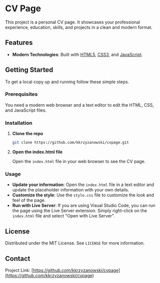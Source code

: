 # CV Page

This project is a personal CV page. It showcases your professional experience, education, skills, and projects in a clean and modern format.

## Features
- **Modern Technologies**: Built with [HTML5](https://developer.mozilla.org/en-US/docs/Web/Guide/HTML/HTML5), [CSS3](https://developer.mozilla.org/en-US/docs/Web/CSS/CSS3), and [JavaScript](https://developer.mozilla.org/en-US/docs/Web/JavaScript).

## Getting Started

To get a local copy up and running follow these simple steps.

### Prerequisites

You need a modern web browser and a text editor to edit the HTML, CSS, and JavaScript files.

### Installation

1. **Clone the repo**

   ```sh
   git clone https://github.com/kkrzyzanowski/cvpage.git
   ```

2. **Open the index.html file**

   Open the `index.html` file in your web browser to see the CV page.

### Usage

- **Update your information**: Open the `index.html` file in a text editor and update the placeholder information with your own details.
- **Customize the style**: Use the `style.css` file to customize the look and feel of the page.
- **Run with Live Server**: If you are using Visual Studio Code, you can run the page using the Live Server extension. Simply right-click on the `index.html` file and select "Open with Live Server".

## License

Distributed under the MIT License. See `LICENSE` for more information.

## Contact

Project Link: [https://github.com/kkrzyzanowski/cvpage](https://github.com/kkrzyzanowski/cvpage)
